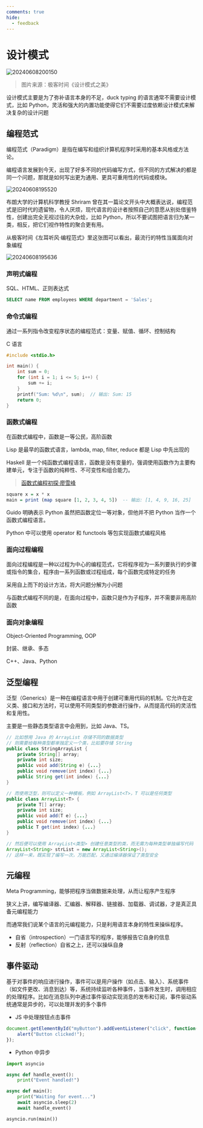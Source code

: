 ```yaml
---
comments: true
hide:
  - feedback
---
```


# 设计模式

![20240608200150](https://image.zuoright.com/20240608200150.png)

> 图片来源：极客时间《设计模式之美》

设计模式主要是为了弥补语言本身的不足，duck typing 的语言通常不需要设计模式，比如 Python，灵活和强大的内置功能使得它们不需要过度依赖设计模式来解决复杂的设计问题

## 编程范式

编程范式（Paradigm）是指在编写和组织计算机程序时采用的基本风格或方法论。

编程语言发展到今天，出现了好多不同的代码编写方式，但不同的方式解决的都是同一个问题，那就是如何写出更为通用、更具可重用性的代码或模块。

![20240608195520](https://image.zuoright.com/20240608195520.png)

布朗大学的计算机科学教授 Shriram 曾在其一篇论文开头中大概表达说，编程范式是旧时代的遗留物，令人厌烦，现代语言的设计者按照自己的意愿从别处借鉴特性，创建出完全无视过往的大杂烩，比如 Python，所以不要试图把语言归为某一类，相反，把它们视作特性的聚合更有用。

从极客时间《左耳听风·编程范式》里这张图可以看出，最流行的特性当属面向对象编程

![20240608195636](https://image.zuoright.com/20240608195636.png)

### 声明式编程

SQL、HTML、正则表达式

```sql
SELECT name FROM employees WHERE department = 'Sales';
```

### 命令式编程

通过一系列指令改变程序状态的编程范式：变量、赋值、循环、控制结构

C 语言

```c
#include <stdio.h>

int main() {
    int sum = 0;
    for (int i = 1; i <= 5; i++) {
        sum += i;
    }
    printf("Sum: %d\n", sum);  // 输出: Sum: 15
    return 0;
}
```

### 函数式编程

在函数式编程中，函数是一等公民，高阶函数

Lisp 是最早的函数式语言，lambda, map, filter, reduce 都是 Lisp 中先出现的

Haskell 是一个纯函数式编程语言，函数是没有变量的，强调使用函数作为主要构建单元，专注于函数的纯粹性、不可变性和组合能力。

> [函数式编程初探·廖雪峰](http://www.ruanyifeng.com/blog/2012/04/functional_programming.html)

```haskell
square x = x * x
main = print (map square [1, 2, 3, 4, 5])  -- 输出: [1, 4, 9, 16, 25]
```

Guido 明确表示 Python 虽然把函数定位一等对象，但他并不把 Python 当作一个函数式编程语言。

Python 中可以使用 operator 和 functools 等包实现函数式编程风格

### 面向过程编程

面向过程编程是一种以过程为中心的编程范式，它将程序视为一系列要执行的步骤或指令的集合，程序由一系列函数或过程组成，每个函数完成特定的任务

采用自上而下的设计方法，将大问题分解为小问题

与函数式编程不同的是，在面向过程中，函数只是作为子程序，并不需要非用高阶函数

### 面向对象编程

Object-Oriented Programming, OOP

封装、继承、多态

C++、Java、Python

## 泛型编程

泛型（Generics）是一种在编程语言中用于创建可重用代码的机制。它允许在定义类、接口和方法时，可以使用不同类型的参数进行操作，从而提高代码的灵活性和复用性。

主要是一些静态类型语言中会用到，比如 Java、TS。

```java
// 比如想用 Java 的 ArrayList 存储不同的数据类型
// 则需要给每种类型都单独定义一个类，比如要存储 String
public class StringArrayList {
    private String[] array;
    private int size;
    public void add(String e) {...}
    public void remove(int index) {...}
    public String get(int index) {...}
}

// 而使用泛型，则可以定义一种模板，例如 ArrayList<T>，T 可以是任何类型
public class ArrayList<T> {
    private T[] array;
    private int size;
    public void add(T e) {...}
    public void remove(int index) {...}
    public T get(int index) {...}
}

// 然后便可以使用 ArrayList<类型> 创建任意类型的类，而无需为每种类型单独编写代码
ArrayList<String> strList = new ArrayList<String>();
// 这样一来，既实现了编写一次，万能匹配，又通过编译器保证了类型安全
```

## 元编程

Meta Programming，能够把程序当做数据来处理，从而让程序产生程序

狭义上讲，编写编译器、汇编器、解释器、链接器、加载器、调试器，才是真正具备元编程能力

而通常我们说某个语言的元编程能力，只是利用语言本身的特性来操纵程序。

- 自省（introspection）一门语言写的程序，能够报告它自身的信息
- 反射（reflection）自省之上，还可以操纵自身

## 事件驱动

基于对事件的响应进行操作，事件可以是用户操作（如点击、输入）、系统事件（如文件更改、消息到达）等，系统持续监听各种事件，当事件发生时，调用相应的处理程序。比如在消息队列中通过事件驱动实现消息的发布和订阅，事件驱动系统通常是异步的，可以处理并发的多个事件

- JS 中处理按钮点击事件

```js
document.getElementById("myButton").addEventListener("click", function() {
    alert("Button clicked!");
});
```

- Python 中异步

```python
import asyncio

async def handle_event():
    print("Event handled!")

async def main():
    print("Waiting for event...")
    await asyncio.sleep(2)
    await handle_event()

asyncio.run(main())
```
